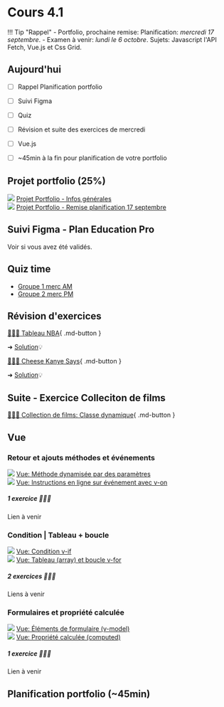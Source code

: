 # Cours 4.1
<!-- lun. 15 sept. -->

!!! Tip "Rappel"
    - Portfolio, prochaine remise: Planification: *mercredi 17 septembre*.
    - Examen à venir: *lundi le 6 octobre*. Sujets: Javascript l'API Fetch, Vue.js et Css Grid.

## Aujourd'hui

- [ ] Rappel Planification portfolio
- [ ] Suivi Figma
- [ ] Quiz
- [ ] Révision et suite des exercices de mercredi
- [ ] Vue.js
- [ ] ~45min à la fin pour planification de votre portfolio


## Projet portfolio (25%)

<div class="class-content-link">
  <img src="./projets/assets/icon-portfolio.svg">
  <a href="./projets/portfolio.html">Projet Portfolio - Infos générales</a>
</div>

<div class="class-content-link">
  <img src="./projets/assets/icon-portfolio.svg">
  <a href="./projets/portfolio-remise1.html">Projet Portfolio - Remise planification 17 septembre</a>
</div>

## Suivi Figma - Plan Education Pro

Voir si vous avez été validés.

## Quiz time

- [Groupe 1 merc AM](https://app.wooclap.com/YOZIXE)
- [Groupe 2 merc PM](https://app.wooclap.com/EZTJGO)


## Révision d'exercices

[🧑🏽‍💻 Tableau NBA](https://tim-montmorency.com/timdoc/582-518MO/exercices/vue-tableau-nba/){ .md-button }

➜ [Solution](https://codepen.io/tim-momo/pen/QWYqOrP)💡

[🧑🏽‍💻 Cheese Kanye Says](https://tim-montmorency.com/timdoc/582-518MO/exercices/vue-cheese-kanye-says/){ .md-button }

➜ [Solution](https://codepen.io/tim-momo/pen/GRzOqom)💡

## Suite - Exercice Colleciton de films

[🧑🏽‍💻 Collection de films: Classe dynamique](https://tim-montmorency.com/timdoc/582-518MO/exercices/vue-collection-films-1/){ .md-button }

## Vue

### Retour et ajouts méthodes et événements

<div class="class-content-link">
  <img src="./vue/assets/logo-vue.svg">
  <a href="./vue/methodes-evenements.html#methode-dynamisee-avec-des-parametres">Vue: Méthode dynamisée par des paramètres</a>
</div>

<div class="class-content-link">
  <img src="./vue/assets/logo-vue.svg">
  <a href="./vue/methodes-evenements.html#instruction-en-ligne-inline-avec-v-on">Vue: Instructions en ligne sur événement avec v-on</a>
</div>


##### 1 exercice 🧑🏽‍💻

Lien à venir
<!-- 
[🧑🏽‍💻 NBA Part.2 - Méthode unique avec paramètres](./exercices/NBA-methode-avec-parametres.md){ .md-button } 
-->


### Condition | Tableau + boucle

<div class="class-content-link">
  <img src="./vue/assets/logo-vue.svg">
  <a href="./vue/condition.html">Vue: Condition v-if</a>
</div>

<div class="class-content-link">
  <img src="./vue/assets/logo-vue.svg">
  <a href="./vue/boucle.html">Vue: Tableau (array) et boucle v-for</a>
</div>



##### 2 exercices 🧑🏽‍💻

Liens à venir
<!-- 
[🧑🏽‍💻 Collection de films Part.2 - Boucle v-for](./exercices/collection-films-boucle-v-for.md){ .md-button } 
-->

<!-- 
[🧑🏽‍💻 Côte ouest VS côte est](https://tim-montmorency.com/timdoc/582-518MO/exercices/vue-ouest-vs-est/){ .md-button } 
-->



### Formulaires et propriété calculée

<div class="class-content-link">
  <img src="./vue/assets/logo-vue.svg">
  <a href="./vue/elements-de-formulaire.html">Vue: Éléments de formulaire (v-model)</a>
</div>

<div class="class-content-link">
  <img src="./vue/assets/logo-vue.svg">
  <a href="./vue/propriete-calculee.html">Vue: Propriété calculée (computed)</a>
</div>

##### 1 exercice 🧑🏽‍💻

Lien à venir
<!--[🤼 Luchador](https://tim-montmorency.com/timdoc/582-518MO/exercices/vue-luchador/){ .md-button } -->


## Planification portfolio (~45min)